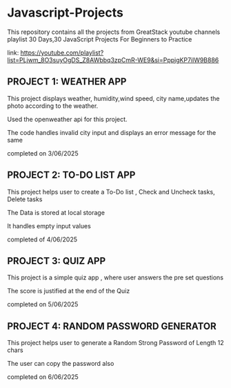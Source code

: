 # Javascript-Projects

This repository contains all the projects from GreatStack youtube channels playlist 30 Days,30 JavaScript Projects For Beginners to Practice

link: https://youtube.com/playlist?list=PLjwm_8O3suyOgDS_Z8AWbbq3zpCmR-WE9&si=PppjgKP7ilW9B886

## PROJECT 1: WEATHER APP

This project displays weather, humidity,wind speed, city name,updates the photo according to the weather.

Used the openweather api for this project.

The code handles invalid city input and displays an error message for the same

completed on 3/06/2025

## PROJECT 2: TO-DO LIST APP

This project helps user to create a To-Do list , Check and Uncheck tasks, Delete tasks

The Data is stored at local storage

It handles empty input values

completed of 4/06/2025

## PROJECT 3: QUIZ APP

This project is a simple quiz app , where user answers the pre set questions 

The score is justified at the end of the Quiz

completed on 5/06/2025

## PROJECT 4: RANDOM PASSWORD GENERATOR

This project helps user to generate a Random Strong Password of Length 12 chars

The user can copy the password also

completed on 6/06/2025